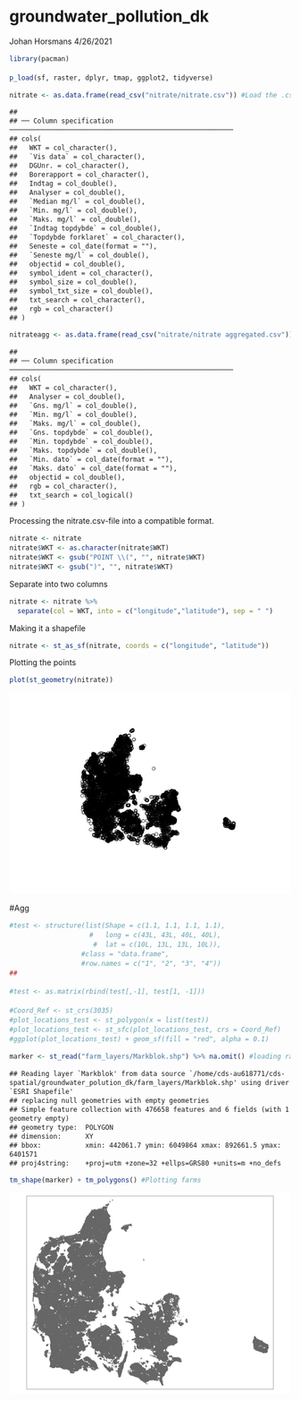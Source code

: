 groundwater\_pollution\_dk
================
Johan Horsmans
4/26/2021

``` r
library(pacman)

p_load(sf, raster, dplyr, tmap, ggplot2, tidyverse)
```

``` r
nitrate <- as.data.frame(read_csv("nitrate/nitrate.csv")) #Load the .csv-file as a dataframe and save it as "nitrates".
```

    ## 
    ## ── Column specification ────────────────────────────────────────────────────────
    ## cols(
    ##   WKT = col_character(),
    ##   `Vis data` = col_character(),
    ##   DGUnr. = col_character(),
    ##   Borerapport = col_character(),
    ##   Indtag = col_double(),
    ##   Analyser = col_double(),
    ##   `Median mg/l` = col_double(),
    ##   `Min. mg/l` = col_double(),
    ##   `Maks. mg/l` = col_double(),
    ##   `Indtag topdybde` = col_double(),
    ##   `Topdybde forklaret` = col_character(),
    ##   Seneste = col_date(format = ""),
    ##   `Seneste mg/l` = col_double(),
    ##   objectid = col_double(),
    ##   symbol_ident = col_character(),
    ##   symbol_size = col_double(),
    ##   symbol_txt_size = col_double(),
    ##   txt_search = col_character(),
    ##   rgb = col_character()
    ## )

``` r
nitrateagg <- as.data.frame(read_csv("nitrate/nitrate aggregated.csv")) #Load the .csv-file as a dataframe and save it as "nitrateagg".
```

    ## 
    ## ── Column specification ────────────────────────────────────────────────────────
    ## cols(
    ##   WKT = col_character(),
    ##   Analyser = col_double(),
    ##   `Gns. mg/l` = col_double(),
    ##   `Min. mg/l` = col_double(),
    ##   `Maks. mg/l` = col_double(),
    ##   `Gns. topdybde` = col_double(),
    ##   `Min. topdybde` = col_double(),
    ##   `Maks. topdybde` = col_double(),
    ##   `Min. dato` = col_date(format = ""),
    ##   `Maks. dato` = col_date(format = ""),
    ##   objectid = col_double(),
    ##   rgb = col_character(),
    ##   txt_search = col_logical()
    ## )

Processing the nitrate.csv-file into a compatible format.

``` r
nitrate <- nitrate
nitrate$WKT <- as.character(nitrate$WKT)
nitrate$WKT <- gsub("POINT \\(", "", nitrate$WKT)
nitrate$WKT <- gsub(")", "", nitrate$WKT)
```

Separate into two columns

``` r
nitrate <- nitrate %>% 
  separate(col = WKT, into = c("longitude","latitude"), sep = " ")
```

Making it a shapefile

``` r
nitrate <- st_as_sf(nitrate, coords = c("longitude", "latitude"))
```

Plotting the points

``` r
plot(st_geometry(nitrate))
```

![](groundwater_pollution_dk_files/figure-gfm/unnamed-chunk-6-1.png)<!-- -->

\#Agg

``` r
#test <- structure(list(Shape = c(1.1, 1.1, 1.1, 1.1), 
                    #   long = c(43L, 43L, 40L, 40L), 
                     #  lat = c(10L, 13L, 13L, 10L)), 
                  #class = "data.frame", 
                  #row.names = c("1", "2", "3", "4"))
##

#test <- as.matrix(rbind(test[,-1], test[1, -1]))

#Coord_Ref <- st_crs(3035)
#plot_locations_test <- st_polygon(x = list(test))
#plot_locations_test <- st_sfc(plot_locations_test, crs = Coord_Ref)
#ggplot(plot_locations_test) + geom_sf(fill = "red", alpha = 0.1)
```

``` r
marker <- st_read("farm_layers/Markblok.shp") %>% na.omit() #loading raster containing farm polygons
```

    ## Reading layer `Markblok' from data source `/home/cds-au618771/cds-spatial/groundwater_polution_dk/farm_layers/Markblok.shp' using driver `ESRI Shapefile'
    ## replacing null geometries with empty geometries
    ## Simple feature collection with 476658 features and 6 fields (with 1 geometry empty)
    ## geometry type:  POLYGON
    ## dimension:      XY
    ## bbox:           xmin: 442061.7 ymin: 6049864 xmax: 892661.5 ymax: 6401571
    ## proj4string:    +proj=utm +zone=32 +ellps=GRS80 +units=m +no_defs

``` r
tm_shape(marker) + tm_polygons() #Plotting farms
```

![](groundwater_pollution_dk_files/figure-gfm/unnamed-chunk-9-1.png)<!-- -->
